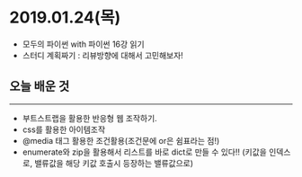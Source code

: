 # 2019.01.24(목)

- 모두의 파이썬 with 파이썬 16강 읽기
- 스터디 계획짜기 : 리뷰방향에 대해서 고민해보자!

## 오늘 배운 것

---

- 부트스트랩을 활용한 반응형 웹 조작하기.
- css를 활용한 아이템조작
- @media 태그 활용한 조건활용(조건문에 or은 쉼표라는 점!)
- enumerate와 zip을 활용해서 리스트를 바로 dict로 만들 수 있다!!
  (키값을 인덱스로, 밸류값을 해당 키값 호출시 등장하는 밸류값으로)
